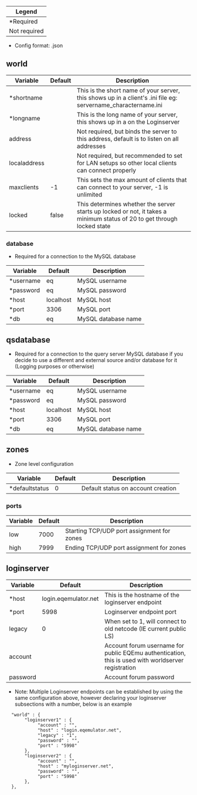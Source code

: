 
| Legend  |
|--|
| *Required |
| Not required |

* Config format: .json

## world

| Variable | Default | Description |
|--|--|--|
| *shortname |  | This is the short name of your server, this shows up in a client's .ini file eg: servername_charactername.ini |
| *longname |  | This is the long name of your server, this shows up in a on the Loginserver |
| address | | Not required, but binds the server to this address, default is to listen on all addresses
| localaddress | | Not required, but recommended to set for LAN setups so other local clients can connect properly
| maxclients | -1 | This sets the max amount of clients that can connect to your server, -1 is unlimited
| locked | false | This determines whether the server starts up locked or not, it takes a minimum status of 20 to get through locked state |


### database

* Required for a connection to the MySQL database

| Variable | Default | Description |
|--|--|--|
| *username| eq | MySQL username |
| *password| eq | MySQL password |
| *host | localhost | MySQL host |
| *port| 3306 | MySQL port |
| *db | eq | MySQL database name|

## qsdatabase

* Required for a connection to the query server MySQL database if you decide to use a different and external source and/or database for it (Logging purposes or otherwise)

| Variable | Default | Description |
|--|--|--|
| *username| eq | MySQL username |
| *password| eq | MySQL password |
| *host | localhost | MySQL host |
| *port| 3306 | MySQL port |
| *db | eq | MySQL database name|

## zones

* Zone level configuration

| Variable | Default | Description |
|--|--|--|
| *defaultstatus| 0 | Default status on account creation |

### ports
| Variable | Default | Description |
|--|--|--|
| low| 7000 | Starting TCP/UDP port assignment for zones|
| high| 7999 | Ending TCP/UDP port assignment for zones|

## loginserver

| Variable | Default | Description |
|--|--|--|
| *host | login.eqemulator.net | This is the hostname of the loginserver endpoint |
| *port | 5998 | Loginserver endpoint port |
| legacy | 0 | When set to 1, will connect to old netcode (IE current public LS) |
| account |  | Account forum username for public EQEmu authentication, this is used with worldserver registration
| password | | Account forum password  | 

* Note: Multiple Loginserver endpoints can be established by using the same configuration above, however declaring your loginserver subsections with a number, below is an example

```
  "world" : {
	   "loginserver1" : {
			"account" : "",
			"host" : "login.eqemulator.net",
			"legacy" : "1",
			"password" : "",
			"port" : "5998"
	   },
	   "loginserver2" : {
			"account" : "",
			"host" : "myloginserver.net",
			"password" : "",
			"port" : "5998"
	   },
  },
```